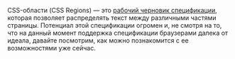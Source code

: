 CSS-области (CSS Regions) — это [рабочий черновик спецификации][1], которая
позволяет распределять текст между различными частями страницы. Потенциал этой спецификации огромен и, не смотря на то, что на данный момент поддержка спецификации браузерами далека от идеала, давайте посмотрим, как можно познакомится с ее возможностями уже сейчас.

[1]: http://www.w3.org/TR/css3-regions/